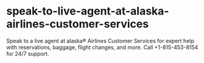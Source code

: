 # speak-to-live-agent-at-alaska-airlines-customer-services
Speak to a live agent at alaska® Airlines Customer Services for expert help with reservations, baggage, flight changes, and more. Call +1-815-453-8154 for 24/7 support.
